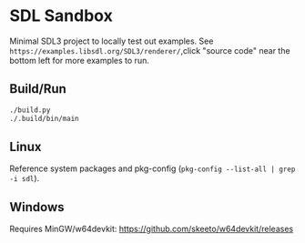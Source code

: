 # SDL Sandbox
Minimal SDL3 project to locally test out examples. See `https://examples.libsdl.org/SDL3/renderer/`,click "source code" near the bottom left for more examples to run.

## Build/Run
```sh
./build.py
./.build/bin/main
```

## Linux
Reference system packages and pkg-config (`pkg-config --list-all | grep -i sdl`).

## Windows
Requires MinGW/w64devkit: https://github.com/skeeto/w64devkit/releases

